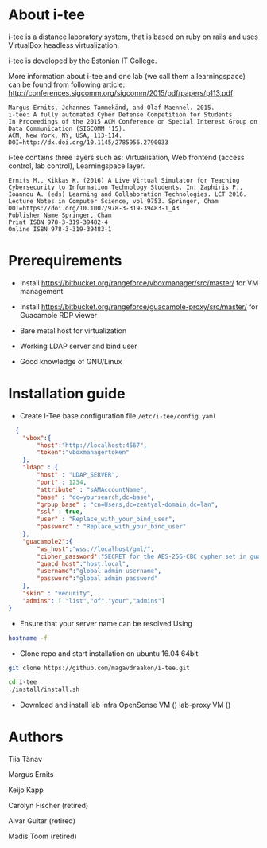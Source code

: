 # About i-tee
i-tee is a distance laboratory system, that is based on ruby on rails and uses VirtualBox headless virtualization.

i-tee is developed by the Estonian IT College.

More information about i-tee and one lab (we call them a learningspace) can be found from following article:
http://conferences.sigcomm.org/sigcomm/2015/pdf/papers/p113.pdf


    Margus Ernits, Johannes Tammekänd, and Olaf Maennel. 2015.
    i-tee: A fully automated Cyber Defense Competition for Students.
    In Proceedings of the 2015 ACM Conference on Special Interest Group on Data Communication (SIGCOMM '15).
    ACM, New York, NY, USA, 113-114. DOI=http://dx.doi.org/10.1145/2785956.2790033


i-tee contains three layers such as: Virtualisation, Web frontend (access control, lab control), Learningspace layer.



    Ernits M., Kikkas K. (2016) A Live Virtual Simulator for Teaching Cybersecurity to Information Technology Students. In: Zaphiris P., Ioannou A. (eds) Learning and Collaboration Technologies. LCT 2016. Lecture Notes in Computer Science, vol 9753. Springer, Cham
    DOI=https://doi.org/10.1007/978-3-319-39483-1_43
    Publisher Name Springer, Cham
    Print ISBN 978-3-319-39482-4
    Online ISBN 978-3-319-39483-1

# Prerequirements


* Install https://bitbucket.org/rangeforce/vboxmanager/src/master/ for VM management
* Install https://bitbucket.org/rangeforce/guacamole-proxy/src/master/ for Guacamole RDP viewer


* Bare metal host for virtualization
* Working LDAP server and bind user
* Good knowledge of GNU/Linux

# Installation guide


* Create I-Tee base configuration file `/etc/i-tee/config.yaml`
```json
  {
  	"vbox":{
        "host":"http://localhost:4567",
        "token":"vboxmanagertoken"
    },
	"ldap" : {
		"host" : "LDAP_SERVER",
		"port" : 1234,
		"attribute" : "sAMAccountName",
		"base" : "dc=yoursearch,dc=base",
		"group_base" : "cn=Users,dc=zentyal-domain,dc=lan",
		"ssl" : true,
		"user" : "Replace_with_your_bind_user",
		"password" : "Replace_with_your_bind_user"
	},
    "guacamole2":{
        "ws_host":"wss://localhost/gml/",
        "cipher_password":"SECRET for the AES-256-CBC cypher set in guacamole-proxy install",
        "guacd_host":"host.local",
        "username":"global admin username",
        "password":"global admin password"
    },
	"skin" : "vequrity",
	"admins": [ "list","of","your","admins"]
}
```


* Ensure that your server name can be resolved Using
```bash
hostname -f
```

* Clone repo and start installation on ubuntu 16.04 64bit
```bash
git clone https://github.com/magavdraakon/i-tee.git

cd i-tee
./install/install.sh
```



* Download and install lab infra
OpenSense VM ()
lab-proxy VM ()

# Authors
Tiia Tänav

Margus Ernits

Keijo Kapp

Carolyn Fischer (retired)

Aivar Guitar (retired)

Madis Toom (retired)
